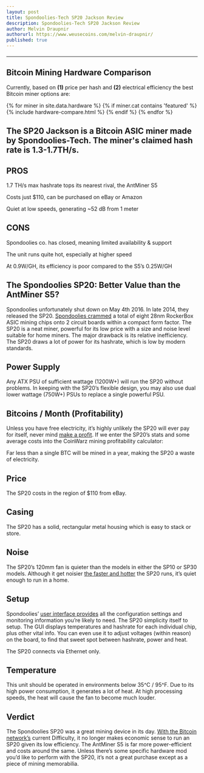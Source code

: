 ```yaml
---
layout: post
title: Spondoolies-Tech SP20 Jackson Review
description: Spondoolies-Tech SP20 Jackson Review
author: Melvin Draupnir
authorurl: https://www.weusecoins.com/melvin-draupnir/
published: true
---
```


<hr id="hwc" style="width: 100%; margin: 20px 0; color: #eee;" />

<h2>Bitcoin Mining Hardware Comparison</h2>

<p>Currently, based on <b>(1)</b> price per hash and <b>(2)</b> electrical efficiency the best Bitcoin miner options are:</p>

<div class="hardware-comparison">
{% for miner in site.data.hardware %}
{% if miner.cat contains 'featured' %}
{% include hardware-compare.html %}
{% endif %}
{% endfor %}
</div>

<p><h2>The SP20 Jackson is a Bitcoin ASIC miner made by Spondoolies-Tech. The miner's claimed hash rate is 1.3-1.7TH/s.</h2></p>

<h2>PROS</h2>

<p>1.7 TH/s max hashrate tops its nearest rival, the AntMiner S5</p>
<p>Costs just $110, can be purchased on eBay or Amazon</p>
<p>Quiet at low speeds, generating ~52 dB from 1 meter</p>

<h2>CONS</h2>

<p>Spondoolies co. has closed, meaning limited availability & support</p>
<p>The unit runs quite hot, especially at higher speed</p>
<p>At 0.9W/GH, its efficiency is poor compared to the S5’s 0.25W/GH</p>

<h2>The Spondoolies SP20: Better Value than the AntMiner S5?</h2>

<p>Spondoolies unfortunately shut down on May 4th 2016. In late 2014, they released the SP20. <a href="/bitgold-goldmoney-review/">Spondoolies crammed</a> a total of eight 28nm RockerBox ASIC mining chips onto 2 circuit boards within a compact form factor. The SP20 is a neat miner, powerful for its low price with a size and noise level suitable for home miners. The major drawback is its relative inefficiency. The SP20 draws a lot of power for its hashrate, which is low by modern standards.</p>

<h2>Power Supply</h2>

<p>Any ATX PSU of sufficient wattage (1200W+) will run the SP20 without problems. In keeping with the SP20’s flexible design, you may also use dual lower wattage (750W+) PSUs to replace a single powerful PSU.</p>

<h2>Bitcoins / Month (Profitability)</h2>

<p>Unless you have free electricity, it’s highly unlikely the SP20 will ever pay for itself, never mind <a href="/spondoolies-tech-SP20-bitcoin-miner-setup/">make a profit</a>. If we enter the SP20’s stats and some average costs into the CoinWarz mining profitability calculator:</p>


<p>Far less than a single BTC will be mined in a year, making the SP20 a waste of electricity.</p>

<h2>Price</h2>

<p>The SP20 costs in the region of $110 from eBay.</p>

<h2>Casing</h2>

<p>The SP20 has a solid, rectangular metal housing which is easy to stack or store.</p>

<h2>Noise</h2>

<p>The SP20’s 120mm fan is quieter than the models in either the SP10 or SP30 models. Although it get noisier <a href="/banks-and-brokerages-should-be-mining-the-blockchain/">the faster and hotter</a> the SP20 runs, it’s quiet enough to run in a home.</p>

<h2>Setup</h2>

<p>Spondoolies’ <a href="/how-to-setup-bitcoin-mining-hardware-bitmain-antminer/">user interface provides</a> all the configuration settings and monitoring information you’re likely to need. The SP20 simplicity itself to setup. The GUI displays temperatures and hashrate for each individual chip, plus other vital info. You can even use it to adjust voltages (within reason) on the board, to find that sweet spot between hashrate, power and heat.</p>

<p>The SP20 connects via Ethernet only.</p>

<h2>Temperature</h2>

<p>This unit should be operated in environments below 35^C / 95^F. Due to its high power consumption, it generates a lot of heat. At high processing speeds, the heat will cause the fan to become much louder.</p>

<h2>Verdict</h2>

The Spondoolies SP20 was a great mining device in its day. <a href="/what-is-dash-mining/">With the Bitcoin network’s</a> current Difficulty, it no longer makes economic sense to run an SP20 given its low efficiency. The AntMiner S5 is far more power-efficient and costs around the same. Unless there’s some specific hardware mod you’d like to perform with the SP20, it’s not a great purchase except as a piece of mining memorabilia.</p>
